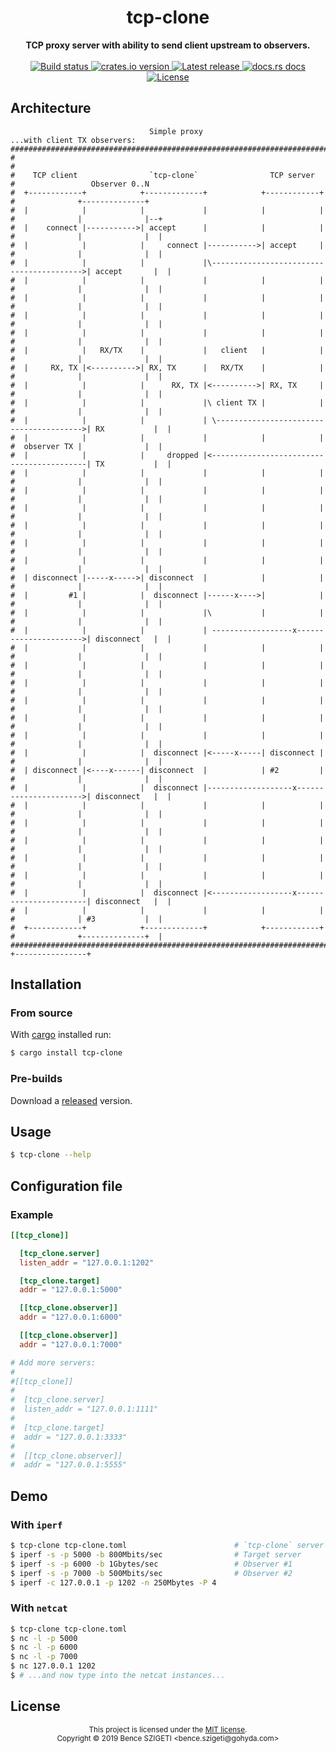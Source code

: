 <h1 align="center">tcp-clone</h1>
<div align="center">
    <strong>TCP proxy server with ability to send client upstream to observers.</strong>
</div>

<br />

<div align="center">
    <a href="https://travis-ci.com/benceszigeti/tcp-clone/">
        <img src="https://img.shields.io/travis/benceszigeti/tcp-clone?style=flat-square" alt="Build status" />
    </a>
    <a href="https://crates.io/crates/tcp-clone/">
        <img src="https://img.shields.io/crates/v/tcp-clone.svg?style=flat-square" alt="crates.io version" />
    </a>
    <a href="https://github.com/benceszigeti/tcp-clone/releases/">
        <img src="https://img.shields.io/github/release/benceszigeti/tcp-clone.svg?style=flat-square" alt="Latest release" />
    </a>
    <a href="https://docs.rs/tcp-clone/">
	<img src="https://img.shields.io/badge/docs-latest-blue.svg?style=flat-square" alt="docs.rs docs" />
    </a>
    <a href="LICENSE">
        <img src="https://img.shields.io/badge/license-MIT-blue.svg?style=flat-square" alt="License" />
    </a>
</div>

## Architecture
```
                               Simple proxy                                   ...with client TX observers:
#########################################################################                                 
#                                                                       #                                 
#    TCP client                `tcp-clone`                TCP server    #                 Observer 0..N   
#  +------------+            +-------------+            +------------+  #              +--------------+   
#  |            |            |             |            |            |  #              |              |--+
#  |    connect |----------->| accept      |            |            |  #              |              |  |
#  |            |            |     connect |----------->| accept     |  #              |              |  |
#  |            |            |             |\----------------------------------------->| accept       |  |
#  |            |            |             |            |            |  #              |              |  |
#  |            |            |             |            |            |  #              |              |  |
#  |            |            |             |            |            |  #              |              |  |
#  |            |            |             |            |            |  #              |              |  |
#  |            |   RX/TX    |             |   client   |            |  #              |              |  |
#  |     RX, TX |<---------->| RX, TX      |   RX/TX    |            |  #              |              |  |
#  |            |            |      RX, TX |<---------->| RX, TX     |  #              |              |  |
#  |            |            |             |\ client TX |            |  #              |              |  |
#  |            |            |             | \---------------------------------------->| RX           |  |
#  |            |            |             |            |            |  #  observer TX |              |  |
#  |            |            |     dropped |<------------------------------------------| TX           |  |
#  |            |            |             |            |            |  #              |              |  |
#  |            |            |             |            |            |  #              |              |  |
#  |            |            |             |            |            |  #              |              |  |
#  |            |            |             |            |            |  #              |              |  |
#  |            |            |             |            |            |  #              |              |  |
#  |            |            |             |            |            |  #              |              |  |
#  | disconnect |-----x----->| disconnect  |            |            |  #              |              |  |
#  |         #1 |            |  disconnect |------x---->|            |  #              |              |  |
#  |            |            |             |\           |            |  #              |              |  |
#  |            |            |             | ------------------x---------------------->| disconnect   |  |
#  |            |            |             |            |            |  #              |              |  |
#  |            |            |             |            |            |  #              |              |  |
#  |            |            |             |            |            |  #              |              |  |
#  |            |            |             |            |            |  #              |              |  |
#  |            |            |             |            |            |  #              |              |  |
#  |            |            |             |            |            |  #              |              |  |
#  |            |            |  disconnect |<-----x-----| disconnect |  #              |              |  |
#  | disconnect |<----x------| disconnect  |            | #2         |  #              |              |  |
#  |            |            |  disconnect |-------------------x---------------------->| disconnect   |  |
#  |            |            |             |            |            |  #              |              |  |
#  |            |            |             |            |            |  #              |              |  |
#  |            |            |             |            |            |  #              |              |  |
#  |            |            |             |            |            |  #              |              |  |
#  |            |            |             |            |            |  #              |              |  |
#  |            |            |  disconnect |<------------------x-----------------------| disconnect   |  |
#  |            |            |             |            |            |  #              | #3           |  |
#  +------------+            +-------------+            +------------+  #              +--------------+  |
#########################################################################               +----------------+
```

## Installation

### From source

With [cargo](https://rustup.rs/) installed run:

```sh
$ cargo install tcp-clone
```

### Pre-builds

Download a [released](https://github.com/benceszigeti/tcp-clone/releases/) version.

## Usage

```sh
$ tcp-clone --help
```

## Configuration file

### Example

```toml
[[tcp_clone]]

  [tcp_clone.server]
  listen_addr = "127.0.0.1:1202"

  [tcp_clone.target]
  addr = "127.0.0.1:5000"

  [[tcp_clone.observer]]
  addr = "127.0.0.1:6000"

  [[tcp_clone.observer]]
  addr = "127.0.0.1:7000"

# Add more servers:
#
#[[tcp_clone]]
#
#  [tcp_clone.server]
#  listen_addr = "127.0.0.1:1111"
#
#  [tcp_clone.target]
#  addr = "127.0.0.1:3333"
#
#  [[tcp_clone.observer]]
#  addr = "127.0.0.1:5555"
```

## Demo

### With `iperf`

```sh
$ tcp-clone tcp-clone.toml                        # `tcp-clone` server
$ iperf -s -p 5000 -b 800Mbits/sec                # Target server
$ iperf -s -p 6000 -b 1Gbytes/sec                 # Observer #1
$ iperf -s -p 7000 -b 500Mbits/sec                # Observer #2
$ iperf -c 127.0.0.1 -p 1202 -n 250Mbytes -P 4
```

### With `netcat`

```sh
$ tcp-clone tcp-clone.toml
$ nc -l -p 5000
$ nc -l -p 6000
$ nc -l -p 7000
$ nc 127.0.0.1 1202
$ # ...and now type into the netcat instances...
```

## License

<div align="center">
<sup>
This project is licensed under the <a href="LICENSE">MIT license</a>.
<br/>
Copyright &copy; 2019 Bence SZIGETI &lt;bence.szigeti@gohyda.com&gt;
</sup>
</div>
